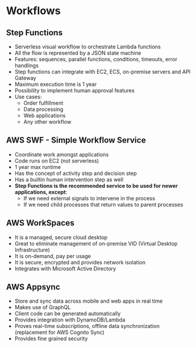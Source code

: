# Workflows

## Step Functions

- Serverless visual workflow to orchestrate Lambda functions
- All the flow is represented by a JSON state machine
- Features: sequences, parallel functions, conditions, timeouts, error handlings
- Step functions can integrate with EC2, ECS, on-premise servers and API Gateway
- Maximum execution time is 1 year
- Possibility to implement human approval features
- Use cases:
    - Order fulfillment
    - Data processing
    - Web applications
    - Any other workflow

## AWS SWF - Simple Workflow Service

- Coordinate work amongst applications
- Code runs on EC2 (not serverless)
- 1 year max runtime
- Has the concept of activity step and decision step
- Has a builtin human intervention step as well
- **Step Functions is the recommended service to be used for newer applications, except**:
    - If we need external signals to intervene in the process
    - If we need child processes that return values to parent processes

## AWS WorkSpaces

- It is a managed, secure cloud desktop
- Great to eliminate management of on-premise VID (Virtual Desktop Infrastructure)
- It is on-demand, pay per usage
- It is secure, encrypted and provides network isolation
- Integrates with Microsoft Active Directory

## AWS Appsync

- Store and sync data across mobile and web apps in real time
- Makes use of GraphQL
- Client code can be generated automatically
- Provides integration with DynamoDB/Lambda
- Proves real-time subscriptions, offline data synchronization (replacement for AWS Cognito Sync)
- Provides fine grained security

